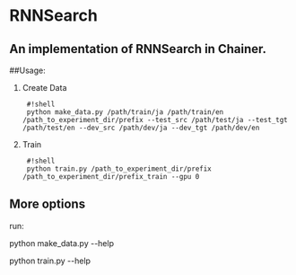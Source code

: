 # RNNSearch
## An implementation of RNNSearch in Chainer.

##Usage:

1. Create Data

        #!shell
        python make_data.py /path/train/ja /path/train/en /path_to_experiment_dir/prefix --test_src /path/test/ja --test_tgt /path/test/en --dev_src /path/dev/ja --dev_tgt /path/dev/en

1. Train

        #!shell
        python train.py /path_to_experiment_dir/prefix /path_to_experiment_dir/prefix_train --gpu 0

## More options

run:

python make_data.py --help

python train.py --help
